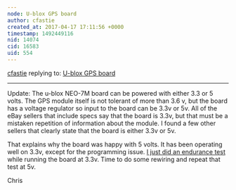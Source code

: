 ```yaml
---
node: U-blox GPS board
author: cfastie
created_at: 2017-04-17 17:11:56 +0000
timestamp: 1492449116
nid: 14074
cid: 16583
uid: 554
---
```




[cfastie](../profile/cfastie) replying to: [U-blox GPS board](../notes/cfastie/03-31-2017/u-blox-gps-board)

----
Update: The u-blox NEO-7M board can be powered with either 3.3 or 5 volts. The GPS module itself is not tolerant of more than 3.6 v, but the board has a voltage regulator so input to the board can be 3.3v or 5v. All of the eBay sellers that include specs say that the board is 3.3v, but that must be a mistaken repetition of information about the module. I found a few other sellers that clearly state that the board is either 3.3v or 5v. 

That explains why the board was happy with 5 volts. It has been operating well on 3.3v, except for the programming issue. [I just did an endurance test](https://publiclab.org/notes/cfastie/04-17-2017/skypod-endurance-test) while running the board at 3.3v. Time to do some rewiring and repeat that test at 5v.

Chris